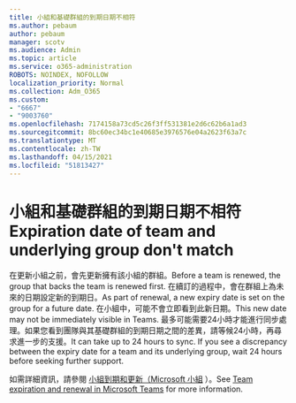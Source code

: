 ```yaml
---
title: 小組和基礎群組的到期日期不相符
ms.author: pebaum
author: pebaum
manager: scotv
ms.audience: Admin
ms.topic: article
ms.service: o365-administration
ROBOTS: NOINDEX, NOFOLLOW
localization_priority: Normal
ms.collection: Adm_O365
ms.custom:
- "6667"
- "9003760"
ms.openlocfilehash: 7174158a73cd5c26f3ff531381e2d6c62b6a1ad3
ms.sourcegitcommit: 8bc60ec34bc1e40685e3976576e04a2623f63a7c
ms.translationtype: MT
ms.contentlocale: zh-TW
ms.lasthandoff: 04/15/2021
ms.locfileid: "51813427"
---
```

# <a name="expiration-date-of-team-and-underlying-group-dont-match"></a><span data-ttu-id="bda6d-102">小組和基礎群組的到期日期不相符</span><span class="sxs-lookup"><span data-stu-id="bda6d-102">Expiration date of team and underlying group don't match</span></span>

<span data-ttu-id="bda6d-103">在更新小組之前，會先更新擁有該小組的群組。</span><span class="sxs-lookup"><span data-stu-id="bda6d-103">Before a team is renewed, the group that backs the team is renewed first.</span></span> <span data-ttu-id="bda6d-104">在續訂的過程中，會在群組上為未來的日期設定新的到期日。</span><span class="sxs-lookup"><span data-stu-id="bda6d-104">As part of renewal, a new expiry date is set on the group for a future date.</span></span> <span data-ttu-id="bda6d-105">在小組中，可能不會立即看到此新日期。</span><span class="sxs-lookup"><span data-stu-id="bda6d-105">This new date may not be immediately visible in Teams.</span></span> <span data-ttu-id="bda6d-106">最多可能需要24小時才能進行同步處理。如果您看到團隊與其基礎群組的到期日期之間的差異，請等候24小時，再尋求進一步的支援。</span><span class="sxs-lookup"><span data-stu-id="bda6d-106">It can take up to 24 hours to sync. If you see a discrepancy between the expiry date for a team and its underlying group, wait 24 hours before seeking further support.</span></span>  

<span data-ttu-id="bda6d-107">如需詳細資訊，請參閱 [小組到期和更新（Microsoft 小組](https://docs.microsoft.com/microsoftteams/team-expiration-renewal)  ）。</span><span class="sxs-lookup"><span data-stu-id="bda6d-107">See [Team expiration and renewal in Microsoft Teams](https://docs.microsoft.com/microsoftteams/team-expiration-renewal)  for more information.</span></span>
